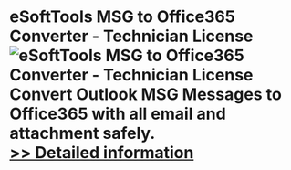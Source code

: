 # eSoftTools MSG to Office365 Converter - Technician License<br />![eSoftTools MSG to Office365 Converter - Technician License](https://mycommerce.akamaized.net/api/pimages/P300877878/BIG/300877878.GIF)<br />Convert Outlook MSG Messages to Office365 with all email and attachment safely.<br />[>> Detailed information](https://secure.shareit.com/shareit/product.html?productid=300877878&affiliateid=200057808)